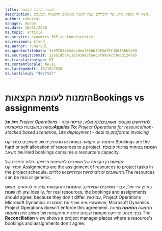 ```yaml
---
title: הזמנות לעומת הקצאות
description: נושא זה מספק מידע על ההבדלים שבין הזמנת משאבים והקצאות משאבים.
author: ruhercul
manager: Annbe
ms.date: 10/01/2020
ms.topic: article
ms.service: dynamics-365-customerservice
ms.reviewer: kfend
ms.author: ruhercul
ms.openlocfilehash: fa99783e52dbcdeaf80bbfd03df0f458f86b5e99
ms.sourcegitcommit: 11a61db54119503e82faec5f99c4273e8d1247e5
ms.translationtype: HT
ms.contentlocale: he-IL
ms.lasthandoff: 10/16/2020
ms.locfileid: "4077157"
---
```

# <a name="bookings-vs-assignments"></a><span data-ttu-id="d77b2-103">הזמנות לעומת הקצאות</span><span class="sxs-lookup"><span data-stu-id="d77b2-103">Bookings vs assignments</span></span>

<span data-ttu-id="d77b2-104">_**חל על:** Project Operations לתרחישים מבוססי משאבים/לא מלאי, פריסה קלה - עסקה בחשבונית פרופורמה_</span><span class="sxs-lookup"><span data-stu-id="d77b2-104">_**Applies To:** Project Operations for resource/non-stocked based scenarios, Lite deployment - deal to proforma invoicing_</span></span>

<span data-ttu-id="d77b2-105">הזמנות הן הקצאה בטוחה או טנטטיבית של משאבים לפרוייקט.</span><span class="sxs-lookup"><span data-stu-id="d77b2-105">Bookings are the hard or soft allocation of resources to a project.</span></span> <span data-ttu-id="d77b2-106">הזמנות בטוחות צורכות קיבולת של משאב.</span><span class="sxs-lookup"><span data-stu-id="d77b2-106">Hard bookings consume a resource's capacity.</span></span> 

<span data-ttu-id="d77b2-107">הקצאות הן הקצאה של משאבים למשימות פרוייקט בלוח הזמנים של הפרוייקט.</span><span class="sxs-lookup"><span data-stu-id="d77b2-107">Assignments are the assignment of resources to project tasks in the project schedule.</span></span> <span data-ttu-id="d77b2-108">המשאבים יכולים להיות אמיתיים או כלליים.</span><span class="sxs-lookup"><span data-stu-id="d77b2-108">The resources can be real or generic.</span></span> 

<span data-ttu-id="d77b2-109">באופן אידיאלי, עבור משאבים אמיתיים, ההזמנות וההקצאות צריכות להתאים, משום שהן לא שונות.</span><span class="sxs-lookup"><span data-stu-id="d77b2-109">Ideally, for real resources, the bookings and assignments should agree, because they don't differ.</span></span> <span data-ttu-id="d77b2-110">עם זאת, Project Operations Microsoft Dynamics אינו אוכף את הסכם זה.</span><span class="sxs-lookup"><span data-stu-id="d77b2-110">However, Microsoft Dynamics Project Operations doesn't enforce this agreement.</span></span> <span data-ttu-id="d77b2-111">התצוגה **התאמה** מציגה בפני מנהל פרוייקט מקומות שבהם הזמנות וההקצאות של משאב אינן תואמות.</span><span class="sxs-lookup"><span data-stu-id="d77b2-111">The **Reconciliation** view shows a project manager places where a resource's bookings and assignments don't agree.</span></span>
